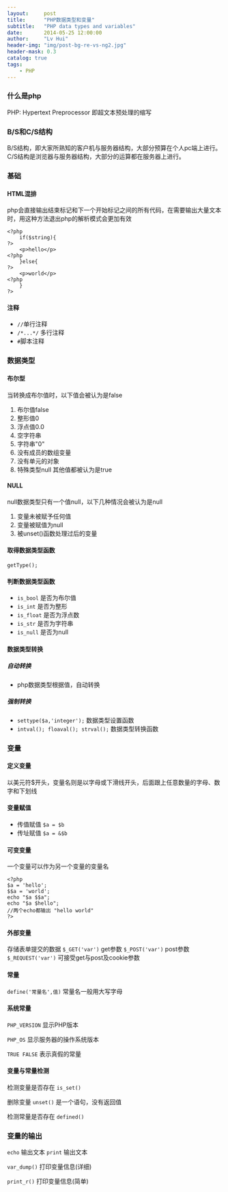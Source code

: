```yaml
---
layout:     post
title:      "PHP数据类型和变量"
subtitle:   "PHP data types and variables"
date:       2014-05-25 12:00:00
author:     "Lv Hui"
header-img: "img/post-bg-re-vs-ng2.jpg"
header-mask: 0.3
catalog: true
tags:
    - PHP
---
```



### 什么是php

PHP: Hypertext Preprocessor 即超文本预处理的缩写

### B/S和C/S结构

B/S结构，即大家所熟知的客户机与服务器结构，大部分预算在个人pc端上进行。C/S结构是浏览器与服务器结构，大部分的运算都在服务器上进行。

### 基础

#### HTML混排

php会直接输出结束标记和下一个开始标记之间的所有代码，在需要输出大量文本时，用这种方法退出php的解析模式会更加有效

```
<?php
	if($string){
?>
	<p>hello</p>
<?php
	}else{
?>
	<p>world</p>
<?php
	}
?>
```

#### 注释

* `//`单行注释
* `/*...*/` 多行注释
* `#`脚本注释

### 数据类型

#### 布尔型

当转换成布尔值时，以下值会被认为是false
1. 布尔值false
2. 整形值0
3. 浮点值0.0
4. 空字符串
5. 字符串"0"
6. 没有成员的数组变量
7. 没有单元的对象
8. 特殊类型null
其他值都被认为是true

#### NULL

null数据类型只有一个值null，以下几种情况会被认为是null
1. 变量未被赋予任何值
2. 变量被赋值为null
3. 被unset()函数处理过后的变量

#### 取得数据类型函数

`getType();`

#### 判断数据类型函数

- `is_bool` 是否为布尔值
- `is_int`  是否为整形
- `is_float` 是否为浮点数
- `is_str` 是否为字符串
- `is_null` 是否为null

#### 数据类型转换

##### 自动转换

- php数据类型根据值，自动转换

##### 强制转换

- `settype($a,'integer');` 数据类型设置函数
- `intval(); floaval(); strval();` 数据类型转换函数

### 变量

#### 定义变量

以美元符$开头，变量名则是以字母或下滑线开头，后面跟上任意数量的字母、数字和下划线

#### 变量赋值

- 传值赋值 `$a = $b`
- 传址赋值 `$a = &$b`

#### 可变变量

一个变量可以作为另一个变量的变量名

```
<?php
$a = 'hello';
$$a = 'world';
echo "$a $$a"; 
echo "$a $hello";
//两个echo都输出 "hello world"
?>
```

#### 外部变量

存储表单提交的数据
`$_GET('var')`  get参数
`$_POST('var')` post参数
`$_REQUEST('var')` 可接受get与post及cookie参数

#### 常量

`define('常量名',值)` 常量名一般用大写字母

#### 系统常量

`PHP_VERSION` 显示PHP版本

`PHP_OS` 显示服务器的操作系统版本

`TRUE FALSE` 表示真假的常量

#### 变量与常量检测

检测变量是否存在
`is_set()`

删除变量
`unset()` 是一个语句，没有返回值

检测常量是否存在
`defined()`

### 变量的输出

`echo` 输出文本
`print` 输出文本

`var_dump()` 打印变量信息(详细)

`print_r()` 打印变量信息(简单)






